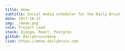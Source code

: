 ```yaml
---
title: meow
subtitle: Social media scheduler for the Daily Bruin
date: 2017-10-17
img: ./meow.png
role: Project Lead
stack: Django, React, Postgres
github: dailybruin/meow
live: https://meow.dailybruin.com
---
```


